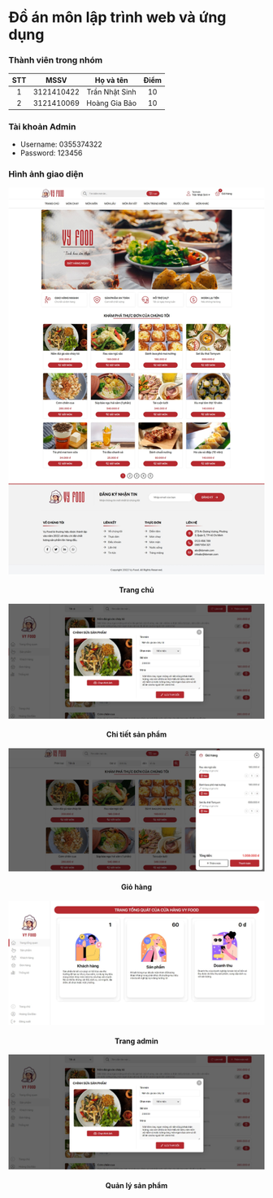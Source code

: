 # Đồ án môn lập trình web và ứng dụng
### Thành viên trong nhóm

| STT |    MSSV    | Họ và tên         | Điểm  |
| :-: | :--------: | :---------------: | :---: | 
|  1  | 3121410422 | Trần Nhật Sinh    | 10    | 
|  2  | 3121410069 | Hoàng Gia Bảo     | 10    |

### Tài khoản Admin

- Username: 0355374322
- Password: 123456
### Hình ảnh giao diện
![Alt text](./assets/img/screen.jpeg)
<h4 align="center">Trang chủ</h4>

![Alt text](./assets/img/img-github/admin-product.jpeg)
<h4 align="center">Chi tiết sản phẩm</h4>

![Alt text](./assets/img/img-github/giohang.jpeg)
<h4 align="center">Giỏ hàng</h4>

![Alt text](./assets/img/img-github/admin.jpeg)
<h4 align="center">Trang admin</h4>

![Alt text](./assets/img/img-github/admin-product.jpeg)
<h4 align="center">Quản lý sản phẩm</h4>
